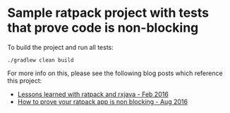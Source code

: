 # Sample ratpack project with tests that prove code is non-blocking

To build the project and run all tests:

```./gradlew clean build```


For more info on this, please see the following blog posts which reference this project:

- [Lessons learned with ratpack and rxjava - Feb 2016](https://phillbarber.blogspot.com/2016/02/lesson-learned-with-ratpack-and-rxjava.html)
- [How to prove your ratpack app is non blocking - Aug 2016](https://phillbarber.blogspot.com/2016/08/how-to-prove-your-ratpack-app-is-non-blocking.html)
